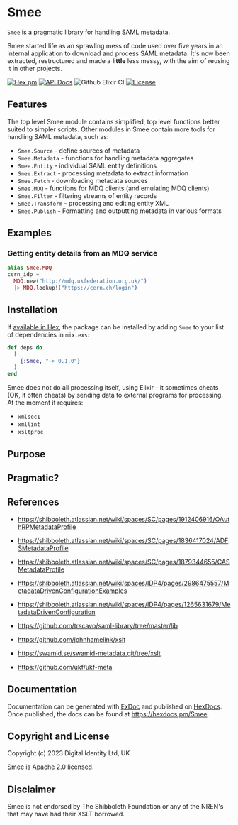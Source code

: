 # Smee

`Smee` is a pragmatic library for handling SAML metadata.

Smee started life as an sprawling mess of code used over five years in an internal application to download and process
SAML metadata. It's now been extracted, restructured and made a **little** less messy, with the aim of reusing it in other 
projects.

[![Hex pm](http://img.shields.io/hexpm/v/smee.svg?style=flat)](https://hex.pm/packages/smee)
[![API Docs](https://img.shields.io/badge/api-docs-yellow.svg?style=flat)](http://hexdocs.pm/smee/)
![Github Elixir CI](https://github.com/Digital-Identity-Labs/smee/workflows/Elixir%20CI/badge.svg)
[![License](https://img.shields.io/hexpm/l/smee.svg)](LICENSE)


## Features

The top level Smee module contains simplified, top level functions better suited to simpler scripts. Other modules in
Smee contain more tools for handling SAML metadata, such as:

* `Smee.Source` - define sources of metadata
* `Smee.Metadata` - functions for handling metadata aggregates
* `Smee.Entity` - individual SAML entity definitions
* `Smee.Extract` - processing metadata to extract information
* `Smee.Fetch` - downloading metadata sources
* `Smee.MDQ` - functions for MDQ clients (and emulating MDQ clients)
* `Smee.Filter` - filtering streams of entity records
* `Smee.Transform` - processing and editing entity XML
* `Smee.Publish` - Formatting and outputting metadata in various formats

## Examples

### Getting entity details from an MDQ service

```elixir
alias Smee.MDQ
cern_idp = 
  MDQ.new("http://mdq.ukfederation.org.uk/")
  |> MDQ.lookup!("https://cern.ch/login")
```

## Installation

If [available in Hex](https://hex.pm/docs/publish), the package can be installed
by adding `Smee` to your list of dependencies in `mix.exs`:

```elixir
def deps do
  [
    {:Smee, "~> 0.1.0"}
  ]
end
```
Smee does not do all processing itself, using Elixir - it sometimes cheats (OK, it often cheats) by sending data to
external programs for processing. At the moment it requires:

* `xmlsec1`
* `xmllint`
* `xsltproc`


## Purpose


## Pragmatic?

## References

* https://shibboleth.atlassian.net/wiki/spaces/SC/pages/1912406916/OAuthRPMetadataProfile
* https://shibboleth.atlassian.net/wiki/spaces/SC/pages/1836417024/ADFSMetadataProfile
* https://shibboleth.atlassian.net/wiki/spaces/SC/pages/1879344655/CASMetadataProfile

* https://shibboleth.atlassian.net/wiki/spaces/IDP4/pages/2986475557/MetadataDrivenConfigurationExamples
* https://shibboleth.atlassian.net/wiki/spaces/IDP4/pages/1265631679/MetadataDrivenConfiguration

* https://github.com/trscavo/saml-library/tree/master/lib
* https://github.com/johnhamelink/xslt
* https://swamid.se/swamid-metadata.git/tree/xslt
* https://github.com/ukf/ukf-meta

## Documentation

Documentation can be generated with [ExDoc](https://github.com/elixir-lang/ex_doc)
and published on [HexDocs](https://hexdocs.pm). Once published, the docs can
be found at <https://hexdocs.pm/Smee>.

## Copyright and License

Copyright (c) 2023 Digital Identity Ltd, UK

Smee is Apache 2.0 licensed.

## Disclaimer
Smee is not endorsed by The Shibboleth Foundation or any of the NREN's that may have had their XSLT borrowed.